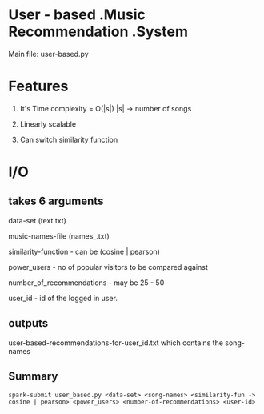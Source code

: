 User - based .Music Recommendation .System
======================================
Main file: user-based.py

Features
========
1) It's Time complexity = O(|s|) |s| -> number of songs

2) Linearly scalable

3) Can switch similarity function

I/O
===

takes 6 arguments
----------------
data-set (text.txt)

music-names-file (names_.txt)

similarity-function - can be (cosine | pearson)

power_users - no of popular visitors to be compared against

number_of_recommendations - may be 25 - 50

user_id - id of the logged in user.

outputs
-------
user-based-recommendations-for-user_id.txt which contains the song-names

Summary
-----
`spark-submit user_based.py <data-set> <song-names> <similarity-fun -> cosine | pearson> <power_users> <number-of-recommendations> <user-id>`
